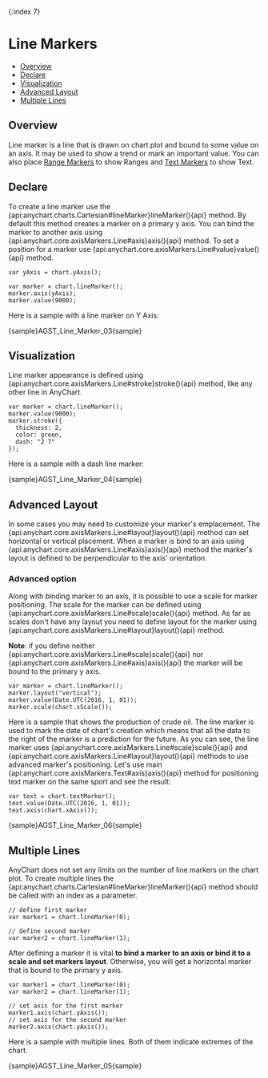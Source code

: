 {:index 7}
# Line Markers

* [Overview](#overview)
* [Declare](#declare)
* [Visualization](#visualization)
* [Advanced Layout](#advanced_layout)
* [Multiple Lines](#multiple_lines)

## Overview

Line marker is a line that is drawn on chart plot and bound to some value on an axis. It may be used to show a trend or mark an important value. You can also place [Range Markers](../Axes_and_Grids/Range_Markers) to show Ranges and [Text Markers](../Axes_and_Grids/Text_Markers) to show Text.

## Declare

To create a line marker use the {api:anychart.charts.Cartesian#lineMarker}lineMarker(){api} method. By default this method creates a marker on a primary y axis. You can bind the marker to another axis using {api:anychart.core.axisMarkers.Line#axis}axis(){api} method. To set a position for a marker use {api:anychart.core.axisMarkers.Line#value}value(){api} method.

```
var yAxis = chart.yAxis();
  
var marker = chart.lineMarker();
marker.axis(yAxis);
marker.value(9000);
```

Here is a sample with a line marker on Y Axis:

{sample}AGST\_Line\_Marker\_03{sample}

## Visualization

Line marker appearance is defined using {api:anychart.core.axisMarkers.Line#stroke}stroke(){api} method, like any other line in AnyChart.

```
var marker = chart.lineMarker();
marker.value(9000);
marker.stroke({
  thickness: 2,
  color: green,
  dash: "2 7"
});
```

Here is a sample with a dash line marker:

{sample}AGST\_Line\_Marker\_04{sample}

## Advanced Layout

In some cases you may need to customize your marker's emplacement. The {api:anychart.core.axisMarkers.Line#layout}layout(){api} method can set horizontal or vertical placement. When a marker is bind to an axis using {api:anychart.core.axisMarkers.Line#axis}axis(){api} method the marker's layout is defined to be perpendicular to the axis' orientation.

### Advanced option

Along with binding marker to an axis, it is possible to use a scale for marker positioning. The scale for the marker can be defined using {api:anychart.core.axisMarkers.Line#scale}scale(){api} method. As far as scales don't have any layout you need to define layout for the marker using {api:anychart.core.axisMarkers.Line#layout}layout(){api} method.  
  
**Note**: if you define neither {api:anychart.core.axisMarkers.Line#scale}scale(){api} nor {api:anychart.core.axisMarkers.Line#axis}axis(){api} the marker will be bound to the primary y axis.

```
var marker = chart.lineMarker();
marker.layout("vertical");
marker.value(Date.UTC(2016, 1, 01));
marker.scale(chart.xScale());
```

Here is a sample that shows the production of crude oil. The line marker is used to mark the date of chart's creation which means that all the data to the right of the marker is a prediction for the future. As you can see, the line marker uses {api:anychart.core.axisMarkers.Line#scale}scale(){api} and {api:anychart.core.axisMarkers.Line#layout}layout(){api} methods to use advanced marker's positioning. Let's use main {api:anychart.core.axisMarkers.Text#axis}axis(){api} method for positioning text marker on the same sport and see the result:

```
var text = chart.textMarker();
text.value(Date.UTC(2016, 1, 01));
text.axis(chart.xAxis());
```

{sample}AGST\_Line\_Marker\_06{sample}

## Multiple Lines

AnyChart does not set any limits on the number of line markers on the chart plot. To create multiple lines the 
{api:anychart.charts.Cartesian#lineMarker}lineMarker(){api} method should be called with an index as a parameter. 

```
// define first marker
var marker1 = chart.lineMarker(0);
  
// define second marker
var marker2 = chart.lineMarker(1);
```

After defining a marker it is vital **to bind a marker to an axis or bind it to a scale and set markers layout**. Otherwise, you will get a horizontal marker that is bound to the primary y axis.
  
```
var marker1 = chart.lineMarker(0);
var marker2 = chart.lineMarker(1);
  
// set axis for the first marker
marker1.axis(chart.yAxis());
// set axis for the second marker
marker2.axis(chart.yAxis());
```

Here is a sample with multiple lines. Both of them indicate extremes of the chart.

{sample}AGST\_Line\_Marker\_05{sample}
